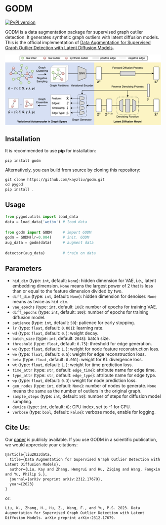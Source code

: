 # GODM

[![PyPI version](https://badge.fury.io/py/godm.svg)](https://badge.fury.io/py/godm)

GODM is a data augmentation package for supervised graph outlier detection. It generates synthetic graph outliers with latent diffusion models. This is the official implementation of [Data Augmentation for Supervised Graph Outlier Detection with Latent Diffusion Models](https://arxiv.org/abs/2312.17679).

<p align="center">
<img src="modelfig.png"  alt="model architecture"/>
</p>

## Installation

It is recommended to use **pip** for installation:

```pip install godm```

Alternatively, you can build from source by cloning this repository:

```
git clone https://github.com/kayzliu/godm.git
cd pygod
pip install .
```

## Usage

```python
from pygod.utils import load_data
data = load_data('weibo') # load data

from godm import GODM     # import GODM
godm = GODM(lr=0.004)     # init. GODM
aug_data = godm(data)     # augment data

detector(aug_data)        # train on data
```

## Parameters

- ```hid_dim``` (type: `int`, default: `None`): hidden dimension for VAE, i.e., latent embedding dimension. `None` means the largest power of 2 that is less than or equal to the feature dimension divided by two.
- ```diff_dim``` (type: `int`, default: `None`): hidden dimension for denoiser. `None` means as twice as `hid_dim`.
- ```vae_epochs``` (type: `int`, default: `100`): number of epochs for training VAE.
- ```diff_epochs``` (type: `int`, default: `100`): number of epochs for training diffusion model.
- ```patience``` (type: `int`, default: `50`): patience for early stopping.
- ```lr``` (type: `float`, default: `0.001`): learning rate.
- ```wd``` (type: `float`, default: `0.`): weight decay.
- ```batch_size``` (type: `int`, default: `2048`): batch size.
- ```threshold``` (type: `float`, default: `0.75`): threshold for edge generation.
- ```wx``` (type: `float`, default: `1.`): weight for node feature reconstruction loss.
- ```we``` (type: `float`, default: `0.5`): weight for edge reconstruction loss.
- ```beta``` (type: `float`, default: `0.001`): weight for KL divergence loss.
- ```wt``` (type: `float`, default: `1.`): weight for time prediction loss.
- ```time_attr``` (type: `str`, default: `edge_time`): attribute name for edge time.
- ```type_attr``` (type: `str`, default: `edge_type`): attribute name for edge type.
- ```wp``` (type: `float`, default: `0.3`): weight for node prediction loss.
- ```gen_nodes``` (type: `int`, default: `None`): number of nodes to generate. `None` means the same as the number of outliers in the original graph.
- ```sample_steps``` (type: `int`, default: `50`): number of steps for diffusion model sampling.
- ```device``` (type: `int`, default: `0`): GPU index, set to -1 for CPU.
- ```verbose``` (type: `bool`, default: `False`): verbose mode, enable for logging.

## Cite Us:

Our [paper](https://arxiv.org/abs/2312.17679) is publicly available. If you use GODM in a scientific publication, we would appreciate your citations:

    @article{liu2023data,
      title={Data Augmentation for Supervised Graph Outlier Detection with Latent Diffusion Models},
      author={Liu, Kay and Zhang, Hengrui and Hu, Ziqing and Wang, Fangxin and Yu, Philip S.},
      journal={arXiv preprint arXiv:2312.17679},
      year={2023}
    }

or:

    Liu, K., Zhang, H., Hu, Z., Wang, F., and Yu, P.S. 2023. Data Augmentation for Supervised Graph Outlier Detection with Latent Diffusion Models. arXiv preprint arXiv:2312.17679.
    
## 
